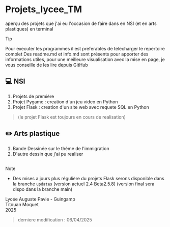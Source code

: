 # Projets_lycee_TM
aperçu des projets que j'ai eu l'occasion de faire dans en NSI (et en arts plastiques) en terminal 

> [!TIP]
> Pour executer les programmes il est preferables de telecharger le repertoire complet 
> Des readme.md et info.md sont présents pour apporter des informations utiles, pour une meilleure visualisation avec la mise en page, je vous conseille de les lire depuis GitHub

## :computer: NSI
1. Projets de première
2. Projet Pygame : creation d'un jeu video en Python
3. Projet Flask : creation d'un site web avec requete SQL en Python 

> (le projet Flask est toujours en cours de realisation)

## :pencil2: Arts plastique 

1. Bande Dessinée sur le thème de l'immigration
2. D'autre dessin que j'ai pu realiser

##  
> [!NOTE]
> + Des mises a jours plus régulière du projets Flask serons disponible dans la branche `updates` (version actuel 2.4 Beta2.5.8) (version final sera dispo dans la branche main)

Lycée Auguste Pavie - Guingamp \
Titouan Moquet \
2025

> derniere modification : 06/04/2025
